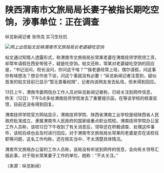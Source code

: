 

# 陕西渭南市文旅局局长妻子被指长期吃空饷，涉事单位：正在调查

纵览新闻记者 张伟克 实习生杜抗

![](https://inews.gtimg.com/om_bt/O1LLxZqJ4pR4Ya5yGMCTwzhq41HmTiCQ6usGFFNbY5hosAA/1000)_网上出现贴文反映渭南市文旅局局长老婆疑吃空饷_

帖文通过知情人透露形式，称渭南市文旅局局长常某老婆在渭南技师学院领工资，却常年请假在西安带孩子，疑是吃空饷。帖文还称，常某对老婆疑吃空饷的回应是，“书记没问，校长没问，你问这干啥？”“我老婆经常上班，偶尔请假，问这事你有啥想法？想合作坐下谈，问这个事就没有必要！”纵览新闻记者注意到，疑似首发的贴文目前已显示“暂无查看权限”，记者向该网友发去私信，但未得到回应。

13日上午，渭南市委网信办工作人员对纵览新闻记者称，已经关注到网传信息，昨天（12日）下午5点多给渭南技师学院发去了重要提示函，在等该学校的核查反馈，目前还没有得到回复。

渭南技师学院官方网站显示，渭南技师学院、陕西省渭南工业学校是经陕西省人民政府批准成立，隶属渭南市人民政府的国家级重点职业院校。渭南技师学院办公室工作人员称，该校12日下午收到了有关消息后，领导还在积极调查、处理这件事件，该校后续也会及时进行回应。对于渭南市文旅局局长常某的老婆是否在该校任职等问题，这名工作均称，还在核实当中，不太清楚具体情况。

渭南市文旅局办公室的工作人员称，该局没有听说到网传的信息，会向有关领导汇报此事，对于局长常某妻子工作的单位，她称：“不太关注。”

（来源：纵览新闻）

